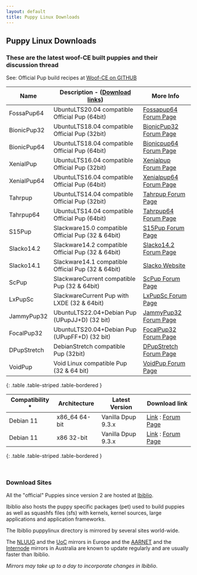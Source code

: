 ```yaml
---
layout: default
title: Puppy Linux Downloads
---
```

## Puppy Linux Downloads

### These are the latest woof-CE built puppies and their discussion thread

See: Official Pup build recipes at [Woof-CE on GITHUB]

|  Name          |       Description - ([Download links])           | More Info                   |
|----------------|--------------------------------------------------|-----------------------------|
|FossaPup64      |UbuntuLTS20.04 compatible Official Pup (64bit)    |[Fossapup64 Forum Page][uf64]|
|BionicPup32     |UbuntuLTS18.04 compatible Official Pup (32bit)    |[BionicPup32 Forum Page][ub32]|
|BionicPup64     |UbuntuLTS18.04 compatible Official Pup (64bit)    |[Bionicpup64 Forum Page][ub64]|
|XenialPup       |UbuntuLTS16.04 compatible Official Pup (32bit)    |[Xenialpup Forum Page][ux32]  |
|XenialPup64     |UbuntuLTS16.04 compatible Official Pup (64bit)    |[Xenialpup64 Forum Page][ux64]|
|Tahrpup         |UbuntuLTS14.04 compatible Official Pup (32bit)    |[Tahrpup Forum Page][ut32]    |
|Tahrpup64       |UbuntuLTS14.04 compatible Official Pup (64bit)    |[Tahrpup64 Forum Page][ut64]  |
|S15Pup          |Slackware15.0 compatible Official Pup (32 & 64bit)|[S15Pup Forum Page][sl15]     |
|Slacko14.2      |Slackware14.2 compatible Official Pup (32 & 64bit)|[Slacko14.2 Forum Page][slb] |
|Slacko14.1      |Slackware14.1 compatible Official Pup (32 & 64bit)|[Slacko Website][sla]        |
|ScPup           |SlackwareCurrent compatible Pup (32 & 64bit)      |[ScPup Forum Page][slc]      |
|LxPupSc         |SlackwareCurrent Pup with LXDE (32 & 64bit)       |[LxPupSc Forum Page][lxp]    |
|JammyPup32      |UbuntuLTS22.04+Debian Pup (UPupJJ+D) (32 bit)     |[JammyPup32 Forum Page][uj32] |
|FocalPup32      |UbuntuLTS20.04+Debian Pup (UPupFF+D) (32 bit)     |[FocalPup32 Forum Page][uf32] |
|DPupStretch     |DebianStretch compatible Pup (32bit)              |[DPupStretch Forum Page][dps]|
|VoidPup         |Void Linux compatible Pup (32 & 64 bit)           |[VoidPup Forum Page][vpup] |
{: .table .table-striped .table-bordered }

|Compatibility \*  | Architecture  | Latest Version        | Download link                                           |
|------------------|---------------|-----------------------|---------------------------------------------------------|
|Debian 11         | x86_64 64-bit | Vanilla Dpup 9.3.x    | [Link][vd64] : [Forum Page][vdpup]                      |
|Debian 11         | x86    32-bit | Vanilla Dpup 9.3.x    | [Link][vd32] : [Forum Page][vdpup]                      |
{: .table .table-striped .table-bordered }

[Woof-CE on GITHUB]: https://github.com/puppylinux-woof-CE/woof-CE/tree/testing/woof-distro
[Download links]: https://puppylinux-woof-ce.github.io/index.html#download
[sla]: http://slacko.eezy.xyz
[ut32]: https://oldforum.puppylinux.com/viewtopic.php?t=96178
[ut64]: https://oldforum.puppylinux.com/viewtopic.php?t=96748
[lxp]: https://forum.puppylinux.com/viewforum.php?f=121
[slb]: https://forum.puppylinux.com/viewtopic.php?t=192
[ux32]: https://oldforum.puppylinux.com/viewtopic.php?t=106479
[ux64]: https://oldforum.puppylinux.com/viewtopic.php?t=107331
[ub32]: https://forum.puppylinux.com/viewtopic.php?t=165
[uf64]: https://forum.puppylinux.com/viewtopic.php?f=146&t=820
[uf32]: https://forum.puppylinux.com/viewtopic.php?f=144&t=405
[uj32]: https://forum.puppylinux.com/viewtopic.php?t=5799
[ub64]: https://forum.puppylinux.com/viewtopic.php?t=99
[slc]: https://forum.puppylinux.com/viewforum.php?f=122
[sl15]: https://forum.puppylinux.com/viewtopic.php?t=7464
[dps]: https://oldforum.puppylinux.com/viewtopic.php?t=112125
[vpup]: https://forum.puppylinux.com/viewtopic.php?t=5270
[vdpup]: https://forum.puppylinux.com/viewtopic.php?t=7656
[vd64]: https://github.com/vanilla-dpup/releases/releases?q=vanilladpup-x86_64-9.3
[vd32]: https://github.com/vanilla-dpup/releases/releases?q=vanilladpup-x86-9.3

<br/>

### Download Sites

All the "official" Puppies since version 2 are hosted at [Ibiblio](http://distro.ibiblio.org/puppylinux/).

Ibiblio also hosts the puppy specific packages (pet) used to build puppies as 
well as squashfs files (sfs) with kernels, kernel sources, large applications 
and application frameworks.

The Ibiblio puppylinux directory is mirrored by several sites world-wide.

The [NLUUG](https://ftp.nluug.nl/ftp/pub/os/Linux/distr/puppylinux/) and the 
[UoC](http://ftp.cc.uoc.gr/mirrors/linux/puppylinux/) mirrors in Europe and 
the [AARNET](http://mirror.aarnet.edu.au/pub/puppylinux/) and the 
[Internode](http://mirror.internode.on.net/pub/puppylinux/) mirrors in 
Australia are known to update regularly and are usually faster than Ibiblio.

_Mirrors may take up to a day to incorporate changes in Ibiblio_.
